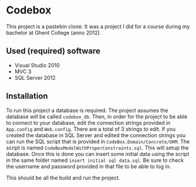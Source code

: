 # Codebox
This project is a pastebin clone. It was a project I did for a course during my bachelor at Ghent College (anno 2012).

## Used (required) software
 - Visual Studio 2010
 - MVC 3
 - SQL Server 2012

## Installation
To run this project a database is required. The project assumes the database will be called `codebox_db`. Then, in order for
the project to be able to connect to your database, edit the connection strings provided in `App.config` and `Web.config`.
There are a total of 3 strings to edit.
If you created the database in SQL Server and edited the connection strings you can run the SQL script that is provided in
`CodeBox.Domain/Concrete/ORM`.
The script is named `CodeBoxModelWithProperConstraints.sql`. This will setup the database. Once this is done you can insert
some initial data using the script in the same folder named `insert initial sql data.sql`. Be sure to check the username and
password provided in that file to be able to log in.

This should be all the build and run the project.
